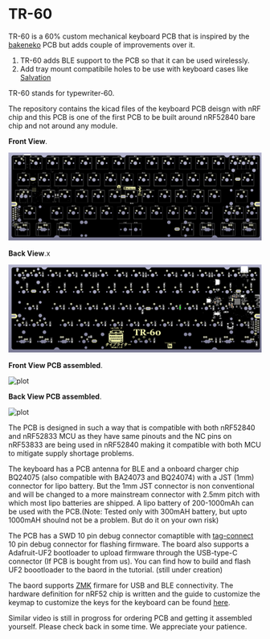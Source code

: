 # TR-60
TR-60 is a 60% custom mechanical keyboard PCB that is inspired by the  [bakeneko](https://github.com/kkatano/bakeneko-60) PCB but adds couple of improvements over it.

1. TR-60 adds BLE support to the PCB so that it can be used wirelessly.
2. Add tray mount compatibile holes to be use with keyboard cases like [Salvation](https://ilumkb.com/products/wilba-tech-salvation-keyboard)

TR-60 stands for typewriter-60.

The repository contains the kicad files of the keyboard PCB deisgn with nRF chip and this PCB is one of the first PCB to be built around nRF52840 bare chip and not around any module.

<strong>Front View</strong>.

![plot](./Assets/Front.png)

<strong>Back View</strong>.x

![plot](./Assets/Back.png)

<strong>Front View PCB assembled</strong>.

![plot](./Assets/real_front.png)

<strong>Back View PCB assembled</strong>.

![plot](./Assets/real_back.png)

The PCB is designed in such a way that is compatible with both nRF52840 and nRF52833 MCU as they have same pinouts and the NC pins on nRF53833 are being used in nRF52840 making it compatible with both MCU to mitigate supply shortage problems.

The keyboard has a PCB antenna for BLE and a onboard charger chip BQ24075 (also compatible with BA24073 and BQ24074) with a JST (1mm) connector for lipo battery. But the 1mm JST connector is non conventional and will be changed to a more mainstream connector with 2.5mm pitch with which most lipo batteries are shipped. A lipo battery of 200-1000mAh can be used with the PCB.(Note: Tested only with 300mAH battery, but upto 1000mAH shoulnd not be a problem. But do it on your own risk)

The PCB has a SWD 10 pin debug connector comaptible with [tag-connect](https://www.tag-connect.com/product/tc2050-idc-nl-050-all) 10 pin debug connector for flashing firmware.
The board also supports a Adafruit-UF2 bootloader to upload firmware through the USB-type-C connector (If PCB is bought from us). You can find how to build and flash UF2 boootloader to the baord in the tutorial. (still under creation)

The baord supports [ZMK](https://zmk.dev/) firmare for USB and BLE connectivity. The hardware definition for nRF52 chip is written and the guide to customize the keymap to customize the keys for the keyboard can be found [here](https://github.com/hw-tinkerers/tr60-zmk-config). 

Similar video is still in progross for ordering PCB and getting it assembled yourself. Please check back in some time. We appreciate your patience. 



